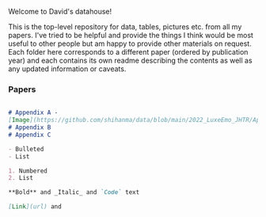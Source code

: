 Welcome to David's datahouse!

This is the top-level repository for data, tables, pictures etc. from all my papers. I've tried to be helpful and provide the things I think would be most useful to other people but am happy to provide other materials on request. Each folder here corresponds to a different paper (ordered by publication year) and each contains its own readme describing the contents as well as any updated information or caveats.

### Papers

```markdown

# Appendix A - 
[Image](https://github.com/shihanma/data/blob/main/2022_LuxeEmo_JHTR/Appendix1.png)
# Appendix B
# Appendix C

- Bulleted
- List

1. Numbered
2. List

**Bold** and _Italic_ and `Code` text

[Link](url) and 
```
